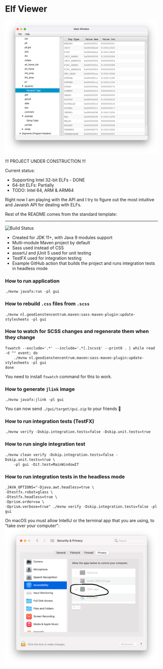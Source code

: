 # Elf Viewer

![Main Window](./docs/screen1.png)

!!! PROJECT UNDER CONSTRUCTION !!!

Current status:
* Supporting Intel 32-bit ELFs - DONE
* 64-bit ELFs: Partially
* TODO: Intel 64, ARM & ARM64

Right now I am playing with the API and I try to figure out the most
intuitive and Javaish API for dealing with ELFs.

Rest of the README comes from the standard template:

---

![Build Status](https://github.com/marcin-chwedczuk/elf-viewer/actions/workflows/ci.yaml/badge.svg)

* Created for JDK 11+, with Java 9 modules support
* Multi-module Maven project by default
* Sass used instead of CSS
* assertJ and jUnit 5 used for unit testing
* TestFX used for integration testing
* Example GitHub action that builds the project and runs integration tests in headless mode

### How to run application
```
./mvnw javafx:run -pl gui
```

### How to rebuild `.css` files from `.scss`
```
./mvnw nl.geodienstencentrum.maven:sass-maven-plugin:update-stylesheets -pl gui
```

### How to watch for SCSS changes and regenerate them when they change
```
fswatch --exclude='.*' --include='.*[.]scss$' --print0 . | while read -d "" event; do
    ./mvnw nl.geodienstencentrum.maven:sass-maven-plugin:update-stylesheets -pl gui 
done
```
You need to install `fswatch` command for this to work.

### How to generate `jlink` image
```
./mvnw javafx:jlink -pl gui 
```
You can now send `./gui/target/gui.zip` to your friends :tada:

### How to run integration tests (TestFX)
```
./mvnw verify -Dskip.integration.tests=false -Dskip.unit.tests=true
```

### How to run single integration test
```
./mvnw clean verify -Dskip.integration.tests=false -Dskip.unit.tests=true \
    -pl gui -Dit.test=MainWindowIT
```

### How to run integration tests in the headless mode
```
_JAVA_OPTIONS="-Djava.awt.headless=true \
-Dtestfx.robot=glass \
-Dtestfx.headless=true \
-Dprism.order=sw \
-Dprism.verbose=true" ./mvnw verify -Dskip.integration.tests=false -pl gui 
```

On macOS you must allow IntelliJ or the terminal app that you are using,
to "take over your computer":
![macOS settings needed for IT](docs/macOS-it-perm.png)


